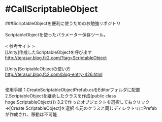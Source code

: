 #CallScriptableObject
====================

###ScriptableObjectを便利に使うためのお勉強リポジトリ<br>
<br>
ScriptableObjectを使ったパラメーター保存ツール。<br>
<br>
< 参考サイト ><br>
[Unity]作成したScriptableObjectを呼び出す<br>
http://terasur.blog.fc2.com/?tag=ScriptableObject<br>
<br>
[Unity]ScriptableObjectの使い方<br>
http://terasur.blog.fc2.com/blog-entry-426.html<br>
<br>

使用手順
1.CreateScriptableObjectPrefub.csをEditorフォルダに配置
2.ScriptableObjectを継承したクラスを作成(public class hoge:ScriptableObject{})
3.2で作ったオブジェクトを選択して右クリック→[Create ScriptableObject]を選択
4.元のクラスと同じディレクトリにPrefabが作成され、移動は不可能
